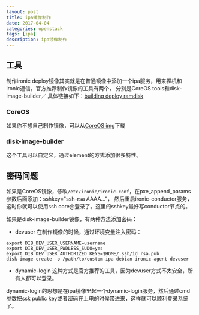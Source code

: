 ```yaml
---
layout: post
title: ipa镜像制作
date: 2017-04-04
categories: openstack
tags: [ipa]
description: ipa镜像制作
---
```

## 工具
制作ironic deploy镜像其实就是在普通镜像中添加一个ipa服务，用来裸机和ironic通信。官方推荐制作镜像的工具有两个，
分别是CoreOS tools和disk-image-builder／
具体链接如下：[building deploy ramdisk](https://docs.openstack.org/project-install-guide/baremetal/ocata/deploy-ramdisk.html)

### CoreOS
如果你不想自己制作镜像，可以从[CoreOS img](http://tarballs.openstack.org/ironic-python-agent/coreos/files/)下载

### disk-image-builder
这个工具可以自定义，通过element的方式添加很多特性。

## 密码问题
如果是CoreOS镜像，修改`/etc/ironic/ironic.conf`，在pxe_append_params参数后面添加：sshkey="ssh-rsa AAAA..."，
然后重启ironic-conductor服务，这时你就可以使用ssh core@<ip-address-of-node>登录了。这里的sshkey最好写conductor节点的。

如果是disk-image-builder镜像，有两种方法添加密码：
- devuser
在制作镜像的时候，通过环境变量注入密码：
```shell
export DIB_DEV_USER_USERNAME=username
export DIB_DEV_USER_PWDLESS_SUDO=yes
export DIB_DEV_USER_AUTHORIZED_KEYS=$HOME/.ssh/id_rsa.pub
disk-image-create -o /path/to/custom-ipa debian ironic-agent devuser
```

- dynamic-login
这种方式是官方推荐的工具，因为devuser方式不太安全，所有人都可以登录。

dynamic-login的思想是在ipa镜像里起一个dynamic-login服务，然后通过cmd参数把ssk public key或者密码在上电的时候带进来，这样就可以顺利登录系统了。
